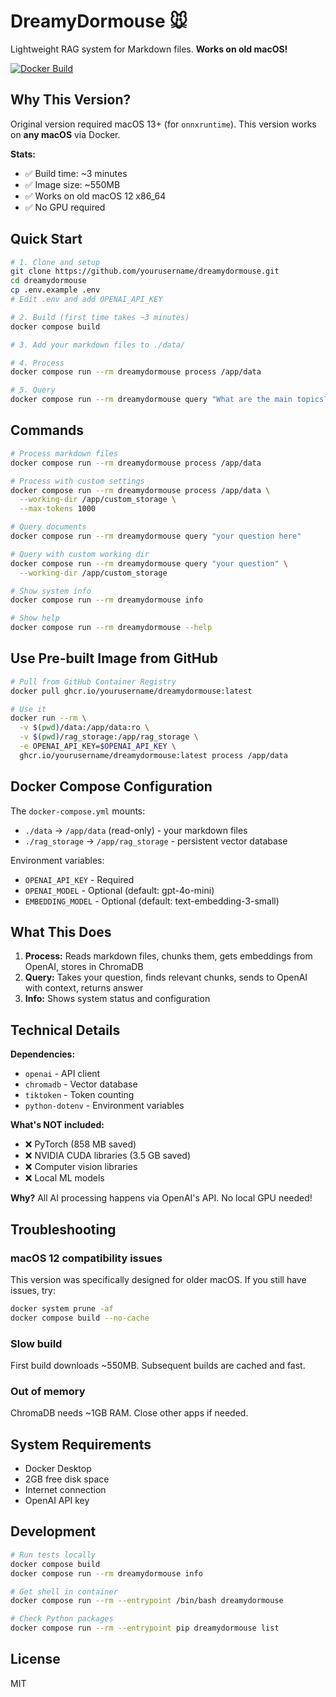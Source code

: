 # DreamyDormouse 🐭

Lightweight RAG system for Markdown files. **Works on old macOS!**

[![Docker Build](https://github.com/yourusername/dreamydormouse/actions/workflows/docker-build.yml/badge.svg)](https://github.com/yourusername/dreamydormouse/actions/workflows/docker-build.yml)

## Why This Version?

Original version required macOS 13+ (for `onnxruntime`). This version works on **any macOS** via Docker.

**Stats:**
- ✅ Build time: ~3 minutes
- ✅ Image size: ~550MB  
- ✅ Works on old macOS 12 x86_64
- ✅ No GPU required

## Quick Start
```bash
# 1. Clone and setup
git clone https://github.com/yourusername/dreamydormouse.git
cd dreamydormouse
cp .env.example .env
# Edit .env and add OPENAI_API_KEY

# 2. Build (first time takes ~3 minutes)
docker compose build

# 3. Add your markdown files to ./data/

# 4. Process
docker compose run --rm dreamydormouse process /app/data

# 5. Query
docker compose run --rm dreamydormouse query "What are the main topics?"
```

## Commands
```bash
# Process markdown files
docker compose run --rm dreamydormouse process /app/data

# Process with custom settings
docker compose run --rm dreamydormouse process /app/data \
  --working-dir /app/custom_storage \
  --max-tokens 1000

# Query documents
docker compose run --rm dreamydormouse query "your question here"

# Query with custom working dir
docker compose run --rm dreamydormouse query "your question" \
  --working-dir /app/custom_storage

# Show system info
docker compose run --rm dreamydormouse info

# Show help
docker compose run --rm dreamydormouse --help
```

## Use Pre-built Image from GitHub
```bash
# Pull from GitHub Container Registry
docker pull ghcr.io/yourusername/dreamydormouse:latest

# Use it
docker run --rm \
  -v $(pwd)/data:/app/data:ro \
  -v $(pwd)/rag_storage:/app/rag_storage \
  -e OPENAI_API_KEY=$OPENAI_API_KEY \
  ghcr.io/yourusername/dreamydormouse:latest process /app/data
```

## Docker Compose Configuration

The `docker-compose.yml` mounts:
- `./data` → `/app/data` (read-only) - your markdown files
- `./rag_storage` → `/app/rag_storage` - persistent vector database

Environment variables:
- `OPENAI_API_KEY` - Required
- `OPENAI_MODEL` - Optional (default: gpt-4o-mini)
- `EMBEDDING_MODEL` - Optional (default: text-embedding-3-small)

## What This Does

1. **Process:** Reads markdown files, chunks them, gets embeddings from OpenAI, stores in ChromaDB
2. **Query:** Takes your question, finds relevant chunks, sends to OpenAI with context, returns answer
3. **Info:** Shows system status and configuration

## Technical Details

**Dependencies:**
- `openai` - API client
- `chromadb` - Vector database
- `tiktoken` - Token counting
- `python-dotenv` - Environment variables

**What's NOT included:**
- ❌ PyTorch (858 MB saved)
- ❌ NVIDIA CUDA libraries (3.5 GB saved)
- ❌ Computer vision libraries
- ❌ Local ML models

**Why?** All AI processing happens via OpenAI's API. No local GPU needed!

## Troubleshooting

### macOS 12 compatibility issues
This version was specifically designed for older macOS. If you still have issues, try:
```bash
docker system prune -af
docker compose build --no-cache
```

### Slow build
First build downloads ~550MB. Subsequent builds are cached and fast.

### Out of memory
ChromaDB needs ~1GB RAM. Close other apps if needed.

## System Requirements

- Docker Desktop
- 2GB free disk space
- Internet connection
- OpenAI API key

## Development
```bash
# Run tests locally
docker compose build
docker compose run --rm dreamydormouse info

# Get shell in container
docker compose run --rm --entrypoint /bin/bash dreamydormouse

# Check Python packages
docker compose run --rm --entrypoint pip dreamydormouse list
```

## License

MIT
